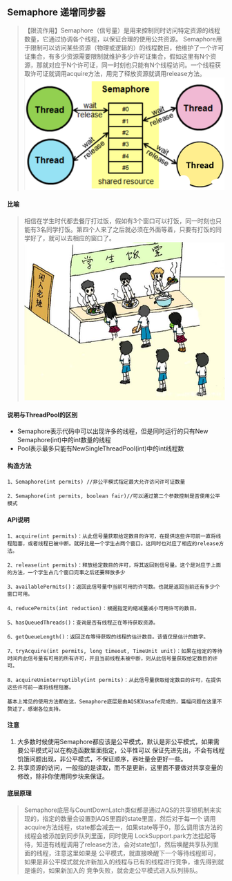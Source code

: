 ## Semaphore 递增同步器
> 【限流作用】Semaphore（信号量）是用来控制同时访问特定资源的线程数量，它通过协调各个线程，以保证合理的使用公共资源。
> Semaphore用于限制可以访问某些资源（物理或逻辑的）的线程数目，他维护了一个许可证集合，有多少资源需要限制就维护多少许可证集合，假如这里有N个资源，那就对应于N个许可证，同一时刻也只能有N个线程访问。一个线程获取许可证就调用acquire方法，用完了释放资源就调用release方法。
![multithreading-semaphore原理图.jpg](../resource/multithreading/multithreading-semaphore原理图.jpg)

#### 比喻
> 相信在学生时代都去餐厅打过饭，假如有3个窗口可以打饭，同一时刻也只能有3名同学打饭。第四个人来了之后就必须在外面等着，只要有打饭的同学好了，就可以去相应的窗口了。
![multithreading-semaphore类比图.jpg](../resource/multithreading/multithreading-semaphore类比图.jpg)

#### 说明与ThreadPool的区别
* Semaphore表示代码中可以出现许多的线程，但是同时运行的只有New Semaphore(int)中的int数量的线程
* Pool表示最多只能有NewSingleThreadPool(int)中的int线程数

#### 构造方法
    1、Semaphore(int permits) //非公平模式指定最大允许访问许可证数量
    
    2、Semaphore(int permits, boolean fair)//可以通过第二个参数控制是否使用公平模式

#### API说明
    1、acquire(int permits)：从此信号量获取给定数目的许可，在提供这些许可前一直将线程阻塞，或者线程已被中断。就好比是一个学生占两个窗口。这同时也对应了相应的release方法。
    
    2、release(int permits)：释放给定数目的许可，将其返回到信号量。这个是对应于上面的方法，一个学生占几个窗口完事之后还要释放多少
    
    3、availablePermits()：返回此信号量中当前可用的许可数。也就是返回当前还有多少个窗口可用。
    
    4、reducePermits(int reduction)：根据指定的缩减量减小可用许可的数目。
    
    5、hasQueuedThreads()：查询是否有线程正在等待获取资源。
    
    6、getQueueLength()：返回正在等待获取的线程的估计数目。该值仅是估计的数字。
    
    7、tryAcquire(int permits, long timeout, TimeUnit unit)：如果在给定的等待时间内此信号量有可用的所有许可，并且当前线程未被中断，则从此信号量获取给定数目的许可。
    
    8、acquireUninterruptibly(int permits)：从此信号量获取给定数目的许可，在提供这些许可前一直将线程阻塞。
    
    基本上常见的使用方法都在这，Semaphore底层是由AQS和Uasafe完成的，篇幅问题在这里不赘述了。感谢各位支持。
    
#### 注意
1. 大多数时候使用Semaphore都应该是公平模式，默认是非公平模式，如果需要公平模式可以在构造函数里面指定，公平性可以 保证先进先出，不会有线程饥饿问题出现，非公平模式，不保证顺序，吞吐量会更好一些。
2. 共享资源的访问，一般指的是读取，而不是更新，这里面不要做对共享变量的修改，除非你使用同步块来保证。

#### 底层原理
> Semaphore底层与CountDownLatch类似都是通过AQS的共享锁机制来实现的，指定的数量会设置到AQS里面的state里面，然后对于每一个 调用acquire方法线程，state都会减去一，如果state等于0，那么调用该方法的线程会被添加到同步队列里面，同时使用 LockSupport.park方法挂起等待，知道有线程调用了release方法，会对state加1，然后唤醒共享队列里面的线程，注意这里如果是 公平模式，就直接唤醒下一个等待线程即可，如果是非公平模式就允许新加入的线程与已有的线程进行竞争，谁先得到就是谁的，如果新加入的 竞争失败，就会走公平模式进入队列排队。